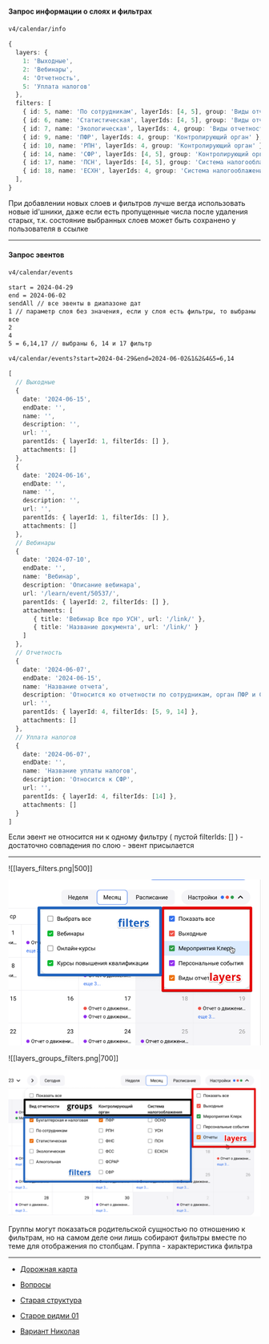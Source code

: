#### Запрос информации о слоях и фильтрах

```
v4/calendar/info 
```

```ts
{
  layers: {
    1: 'Выходные',
    2: 'Вебинары',
    4: 'Отчетность',
    5: 'Уплата налогов'
  },
  filters: [
    { id: 5, name: 'По сотрудникам', layerIds: [4, 5], group: 'Виды отчетности' },
    { id: 6, name: 'Статистическая', layerIds: [4, 5], group: 'Виды отчетности' },
    { id: 7, name: 'Экологическая', layerIds: 4, group: 'Виды отчетности' },
    { id: 9, name: 'ПФР', layerIds: 4, group: 'Контролирующий орган' },
    { id: 10, name: 'РПН', layerIds: 4, group: 'Контролирующий орган' },
    { id: 14, name: 'СФР', layerIds: [4, 5], group: 'Контролирующий орган' },
    { id: 17, name: 'ПСН', layerIds: [4, 5], group: 'Система налогооблажения' },
    { id: 18, name: 'ЕСХН', layerIds: 4, group: 'Система налогооблажения' },
  ],
}
```

При добавлении новых слоев и фильтров лучше вегда использовать новые id'шники, даже если есть пропущенные числа после удаления старых, т.к. состояние выбранных слоев может быть сохранено у пользователя в ссылке

---
#### Запрос эвентов

```
v4/calendar/events
```

```
start = 2024-04-29
end = 2024-06-02
sendAll // все эвенты в диапазоне дат
1 // параметр слоя без значения, если y слоя есть фильтры, то выбраны все
2
4 
5 = 6,14,17 // выбраны 6, 14 и 17 фильтр
```

```
v4/calendar/events?start=2024-04-29&end=2024-06-02&1&2&4&5=6,14
```

```ts
[
  // Выходные
  {
    date: '2024-06-15',
    endDate: '',
    name: '',
    description: '',
    url: '',
    parentIds: { layerId: 1, filterIds: [] },
    attachments: []
  },
  {
    date: '2024-06-16',
    endDate: '',
    name: '',
    description: '',
    url: '',
    parentIds: { layerId: 1, filterIds: [] },
    attachments: []
  },
  // Вебинары
  {
    date: '2024-07-10',
    endDate: '',
    name: 'Вебинар',
    description: 'Описание вебинара',
    url: '/learn/event/50537/',
    parentIds: { layerId: 2, filterIds: [] },
    attachments: [
       { title: 'Вебинар Все про УСН', url: '/link/' },
       { title: 'Название документа', url: '/link/' }
    ]
  },
  // Oтчетность
  {
    date: '2024-06-07',
    endDate: '2024-06-15',
    name: 'Название отчета',
    description: 'Относится ко отчетности по сотрудникам, орган ПФР и СФР',
    url: '',
    parentIds: { layerId: 4, filterIds: [5, 9, 14] },
    attachments: []
  },
  // Уплата налогов
  {
    date: '2024-06-07',
    endDate: '',
    name: 'Название уплаты налогов',
    description: 'Относится к СФР',
    url: '',
    parentIds: { layerId: 4, filterIds: [14] },
    attachments: []
  }
]
```

Если эвент не относится ни к одному фильтру ( пустой filterIds: [] ) - достаточно совпадения по слою - эвент присылается

---

![[layers_filters.png|500]]

<img src="assets/layers_filters.png" width="600">

![[layers_groups_filters.png|700]]

<img src="assets/layers_groups_filters.png" width="700">

Группы могут показаться родительской сущностью по отношению к фильтрам, но на самом деле они лишь собирают фильтры вместе по теме для отображения по столбцам. Группа - характеристика фильтра

---

- [Дорожная карта](road_map.md)

- [Вопросы](questions.md)

- [Старая структура](old_structure.md)

- [Старое ридми 01](old_readme_01.md)

* [Вариант Николая](nikolai.md)
